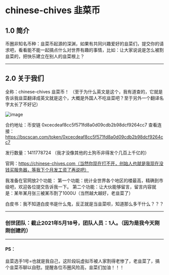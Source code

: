 # chinese-chives 韭菜币
## 1.0 简介
币圈非知名币种：韭菜币起源的深渊，如果有共同兴趣爱好的韭菜们，提交你的请求吧，看看能不能一起搞点什么对世界有趣的事情，比如：让大家说说是怎么被割韭菜的，把快乐建立在别人的韭菜根上？


---



## 2.0 关于我们

全称：chinese-chives 韭菜币！ （至于为什么英文是这个，我有道查的，它就是告诉我韭菜翻译成英文就是这个，大概是外国人不吃韭菜吧？至于另外一个翻译名字太长了不好记）


![image](https://user-images.githubusercontent.com/33787471/118633325-efa65480-b803-11eb-97d1-a2a270ec633e.png)


合约地址：币安链 0xcecdeaf8cc5f571fd8a0d09cdb2b98dcf9264cc7
查看连接：https://bscscan.com/token/0xcecdeaf8cc5f571fd8a0d09cdb2b98dcf9264cc7

发行数量：1411778724 （我才没像其他的土狗币非得发个几百上千亿的）

官网：https://chinese-chives.com（当然你现在打不开，创始人也就是我现在没钱买服务器，等我下个月发工资了再说吧）

我准备在官网放2个功能：
第一个功能：统计全世界各个地区的楼最高，精确到市级吧，欢迎各位提交告诉我一下。
第二个功能：让大伙能够留言，留言内容就是：某年某月张三被某币割了1000U（当然越大越好，老韭菜了）

白皮书：我不知道白皮书是什么鬼，反正就是当韭菜呗，知道那么多干什么？？？

---


### 创世团队：截止2021年5月18号，团队人员：1人。（因为是我今天刚刚创建的）

---

#### PS：

韭菜选手1号=也就是我自己，这阶段玩虚拟币被人家割得老惨了，老韭菜了，搞个韭菜币聊以自慰。提醒各位币圈风险高，韭菜们加油！！！
